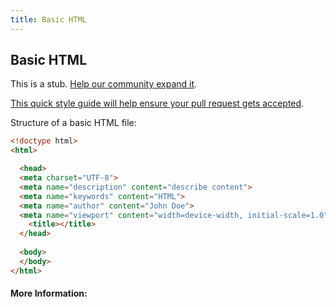 ```yaml
---
title: Basic HTML
---
```

## Basic HTML

This is a stub. <a href='https://github.com/freecodecamp/guides/tree/master/src/pages/html/tutorials/basic-html/index.md' target='_blank' rel='nofollow'>Help our community expand it</a>.

<a href='https://github.com/freecodecamp/guides/blob/master/README.md' target='_blank' rel='nofollow'>This quick style guide will help ensure your pull request gets accepted</a>.

<!-- The article goes here, in GitHub-flavored Markdown. Feel free to add YouTube videos, images, and CodePen/JSBin embeds  -->
Structure of a basic HTML file:

```html
<!doctype html>
<html>

  <head>
  <meta charset="UTF-8">
  <meta name="description" content="describe content">
  <meta name="keywords" content="HTML">
  <meta name="author" content="John Doe">
  <meta name="viewport" content="width=device-width, initial-scale=1.0">
    <title></title>
  </head>
  
  <body>
  </body>
</html>  
```
#### More Information:
<!-- Please add any articles you think might be helpful to read before writing the article -->



